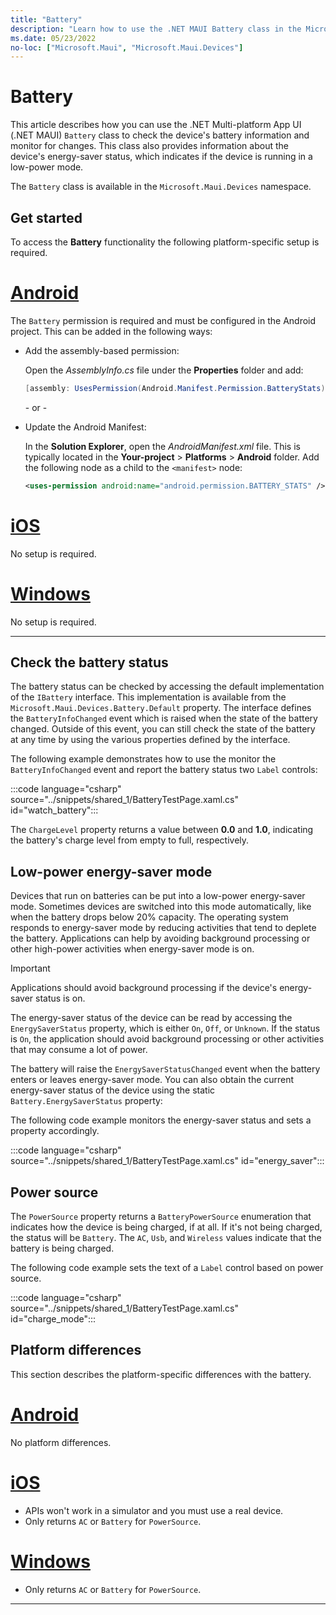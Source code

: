 ```yaml
---
title: "Battery"
description: "Learn how to use the .NET MAUI Battery class in the Microsoft.Maui.Devices namespace. You can check the device's battery information and monitor for changes."
ms.date: 05/23/2022
no-loc: ["Microsoft.Maui", "Microsoft.Maui.Devices"]
---
```


# Battery

This article describes how you can use the .NET Multi-platform App UI (.NET MAUI) `Battery` class to check the device's battery information and monitor for changes. This class also provides information about the device's energy-saver status, which indicates if the device is running in a low-power mode.

The `Battery` class is available in the `Microsoft.Maui.Devices` namespace.

## Get started

To access the **Battery** functionality the following platform-specific setup is required.

<!-- markdownlint-disable MD025 -->
# [Android](#tab/android)

The `Battery` permission is required and must be configured in the Android project. This can be added in the following ways:

- Add the assembly-based permission:

  Open the _AssemblyInfo.cs_ file under the **Properties** folder and add:

  ```csharp
  [assembly: UsesPermission(Android.Manifest.Permission.BatteryStats)]
  ```

  \- or -

- Update the Android Manifest:

  In the **Solution Explorer**, open the _AndroidManifest.xml_ file. This is typically located in the **Your-project** > **Platforms** > **Android** folder. Add the following node as a child to the `<manifest>` node:

  ```xml
  <uses-permission android:name="android.permission.BATTERY_STATS" />
  ```

<!-- TODO not yet supported>
  \- or -

- Use the Android project properties:

  Right-click on the Android project and open the project's properties. Under _Android Manifest_ find the **Required permissions:** area and check the **Battery** permission. This will automatically update the _AndroidManifest.xml_ file.
-->

# [iOS](#tab/ios)

No setup is required.

# [Windows](#tab/windows)

No setup is required.

-----
<!-- markdownlint-enable MD025 -->

## Check the battery status

The battery status can be checked by accessing the default implementation of the `IBattery` interface. This implementation is available from the `Microsoft.Maui.Devices.Battery.Default` property. The interface defines the `BatteryInfoChanged` event which is raised when the state of the battery changed. Outside of this event, you can still check the state of the battery at any time by using the various properties defined by the interface.

The following example demonstrates how to use the monitor the `BatteryInfoChanged` event and report the battery status two `Label` controls:

:::code language="csharp" source="../snippets/shared_1/BatteryTestPage.xaml.cs" id="watch_battery":::

The `ChargeLevel` property returns a value between **0.0** and **1.0**, indicating the battery's charge level from empty to full, respectively.

## Low-power energy-saver mode

Devices that run on batteries can be put into a low-power energy-saver mode. Sometimes devices are switched into this mode automatically, like when the battery drops below 20% capacity. The operating system responds to energy-saver mode by reducing activities that tend to deplete the battery. Applications can help by avoiding background processing or other high-power activities when energy-saver mode is on.

> [!IMPORTANT]
> Applications should avoid background processing if the device's energy-saver status is on.

The energy-saver status of the device can be read by accessing the `EnergySaverStatus` property, which is either `On`, `Off`, or `Unknown`. If the status is `On`, the application should avoid background processing or other activities that may consume a lot of power.

The battery will raise the `EnergySaverStatusChanged` event when the battery enters or leaves energy-saver mode.
You can also obtain the current energy-saver status of the device using the static `Battery.EnergySaverStatus` property:

The following code example monitors the energy-saver status and sets a property accordingly.

:::code language="csharp" source="../snippets/shared_1/BatteryTestPage.xaml.cs" id="energy_saver":::

## Power source

The `PowerSource` property returns a `BatteryPowerSource` enumeration that indicates how the device is being charged, if at all. If it's not being charged, the status will be `Battery`. The `AC`, `Usb`, and `Wireless` values indicate that the battery is being charged.

The following code example sets the text of a `Label` control based on power source.

:::code language="csharp" source="../snippets/shared_1/BatteryTestPage.xaml.cs" id="charge_mode":::

## Platform differences

This section describes the platform-specific differences with the battery.

<!-- markdownlint-disable MD025 -->
<!-- markdownlint-disable MD024 -->

# [Android](#tab/android)

No platform differences.

# [iOS](#tab/ios)

- APIs won't work in a simulator and you must use a real device.
- Only returns `AC` or `Battery` for `PowerSource`.

# [Windows](#tab/windows)

- Only returns `AC` or `Battery` for `PowerSource`.

-----

<!-- markdownlint-enable MD024 -->
<!-- markdownlint-enable MD025 -->
